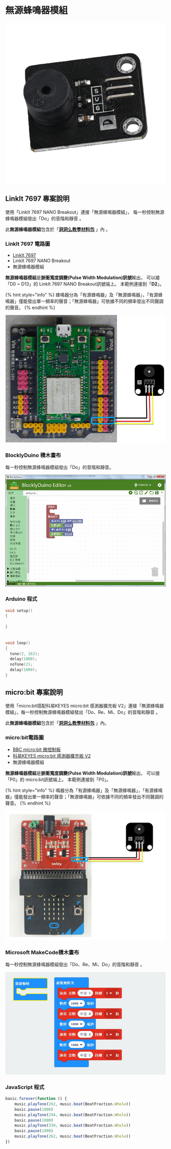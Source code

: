 # 無源蜂鳴器模組

![](../../.gitbook/assets/linkit7697_buzzer_n_00.png)

## LinkIt 7697 專案說明

使用「LinkIt 7697 NANO Breakout」連接「無源蜂鳴器模組」， 每一秒控制無源蜂鳴器模組發出「Do」的音階和靜音 。

此**無源蜂鳴器模組**包含於「[**洞洞么教學材料包**](https://www.robotkingdom.com.tw/product/rk-education-kit-001/) 」內 。

### LinkIt 7697 電路圖

* [LinkIt 7697](https://www.robotkingdom.com.tw/product/linkit-7697/)
* LinkIt 7697 NANO Breakout
* 無源蜂鳴器模組

**無源蜂鳴器模組**是**脈衝寬度調變\(Pulse Width Modulation\)訊號**輸出， 可以接「D0 ~ D13」的 LinkIt 7697 NANO Breakout訊號端上。 本範例連接到「**D2**」。

{% hint style="info" %}
蜂鳴器分為「有源蜂鳴器」及「無源蜂鳴器」，「有源蜂鳴器」僅能發出單一頻率的聲音；「無源蜂鳴器」可依據不同的頻率發出不同聲調的聲音。
{% endhint %}

![](../../.gitbook/assets/linkit7697_buzzer_n_01.png)

### BlocklyDuino 積木畫布

每一秒控制無源蜂鳴器模組發出「Do」的音階和靜音。

![](../../.gitbook/assets/linkit7697_buzzer_n_02.png)

### Arduino 程式

```c
void setup()
{

}


void loop()
{
  tone(2, 262);
  delay(1000);
  noTone(2);
  delay(1000);
}
```

## micro:bit 專案說明

使用「micro:bit搭配科易KEYES micro:bit 感測器擴充板 V2」連接「無源蜂鳴器模組」，每一秒控制無源蜂鳴器模組發出「Do、Re、Mi、Do」的音階和靜音 。

此**無源蜂鳴器模組**包含於「[**洞洞么教學材料包**](https://www.robotkingdom.com.tw/product/rk-education-kit-001/) 」內。

### micro:bit電路圖

* [BBC micro:bit 微控制板
  ](https://www.robotkingdom.com.tw/product/bbc-microbit-1/)
* [科易KEYES micro:bit 感測器擴充板 V2
  ](https://www.robotkingdom.com.tw/product/keyes-microbit-sensor-breakout-v2/)
* 無源蜂鳴器模組

**無源蜂鳴器模組**是**脈衝寬度調變\(Pulse Width Modulation\)訊號**輸出， 可以接「P0」的 micro:bit訊號端上。 本範例連接到「P0」。

{% hint style="info" %}
鳴器分為「有源蜂鳴器」及「無源蜂鳴器」，「有源蜂鳴器」僅能發出單一頻率的聲音；「無源蜂鳴器」可依據不同的頻率發出不同聲調的聲音。
{% endhint %}

![](../../.gitbook/assets/01%20%2813%29.JPG)

### Microsoft MakeCode積木畫布

每一秒控制無源蜂鳴器模組發出「Do、Re、Mi、Do」的音階和靜音 。

![](../../.gitbook/assets/02%20%283%29.JPG)

### JavaScript 程式

```javascript
basic.forever(function () {
    music.playTone(262, music.beat(BeatFraction.Whole))
    basic.pause(1000)
    music.playTone(294, music.beat(BeatFraction.Whole))
    basic.pause(1000)
    music.playTone(330, music.beat(BeatFraction.Whole))
    basic.pause(1000)
    music.playTone(262, music.beat(BeatFraction.Whole))
})

```

